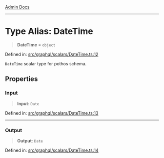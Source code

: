 [Admin Docs](/)

***

# Type Alias: DateTime

> **DateTime** = `object`

Defined in: [src/graphql/scalars/DateTime.ts:12](https://github.com/gautam-divyanshu/talawa-api/blob/7e7d786bbd7356b22a3ba5029601eed88ff27201/src/graphql/scalars/DateTime.ts#L12)

`DateTime` scalar type for pothos schema.

## Properties

### Input

> **Input**: `Date`

Defined in: [src/graphql/scalars/DateTime.ts:13](https://github.com/gautam-divyanshu/talawa-api/blob/7e7d786bbd7356b22a3ba5029601eed88ff27201/src/graphql/scalars/DateTime.ts#L13)

***

### Output

> **Output**: `Date`

Defined in: [src/graphql/scalars/DateTime.ts:14](https://github.com/gautam-divyanshu/talawa-api/blob/7e7d786bbd7356b22a3ba5029601eed88ff27201/src/graphql/scalars/DateTime.ts#L14)
